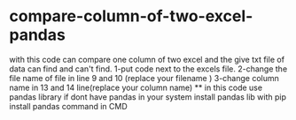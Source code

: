 # compare-column-of-two-excel-pandas
with this code can compare one column of two excel and the give txt file of data can find and can't find. 
1-put code next to the excels file.
2-change the file name of file in line 9 and 10 (replace your filename ) 
3-change column name in 13 and 14 line(replace your column name) 
** in this code use pandas library if dont have pandas in your system install pandas lib with pip install pandas command in CMD
